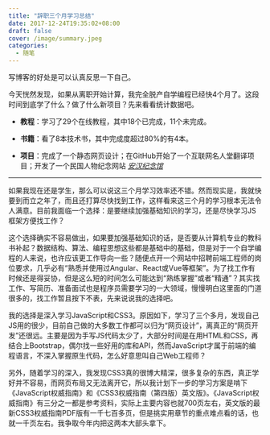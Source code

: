 ```yaml
---
title: "辞职三个月学习总结"
date: 2017-12-24T19:35:02+08:00
draft: false
cover: /image/summary.jpeg
categories:
  - 随笔
---
```


写博客的好处是可以认真反思一下自己。

今天恍然发现，如果从离职开始计算，我完全脱产自学编程已经快4个月了。这段时间到底学了什么？做了什么新项目？先来看看统计数据吧。

* __教程__：学习了29个在线教程，其中18个已完成，11个未完成。

* __书籍__：看了8本技术书，其中完成度超过80%的有4本。

* __项目__：完成了一个静态网页设计；在GitHub开始了一个互联网名人堂翻译项目；开发了一个民国人物纪念网站 [*安汉纪念馆*](http://www.anhan.org.cn)


* * * 


如果我现在还是学生，那么可以说这三个月学习效率还不错。然而现实是，我就快要到而立之年了，而且还打算尽快找到工作，这样看来这三个月的学习根本无法令人满意。目前我面临一个选择：是要继续加强基础知识的学习，还是尽快学习JS框架方便找工作？

这个选择确实不容易做出，如果要加强基础知识的话，是否要从计算机专业的教科书补起？数据结构、算法、编程思想这些都是基础中的基础，但是对于一个自学编程的人来说，也许应该更工作导向一些？随便点开一个网站中招聘前端工程师的岗位要求，几乎必有“熟悉并使用过Angular、React或Vue等框架”。为了找工作有时候还是得妥协，但是这么短的时间怎么可能达到“熟练掌握”或者“精通”？其实找工作、写简历、准备面试也是程序员需要学习的一大领域，慢慢明白这里面的门道很多的，找工作暂且按下不表，先来说说我的选择吧。

我的选择是深入学习JavaScript和CSS3。原因如下，学习了三个多月，发现自己JS用的很少，目前自己做的大多数工作都可以归为“网页设计”，离真正的“网页开发”还很远。主要是因为手写JS代码太少了，大部分时间是在用HTML和CSS，再结合上Bootstrap，偶尔找一些好用的库和API，然而JavaScript才属于前端的编程语言，不深入掌握原生代码，怎么好意思叫自己Web工程师？

另外，随着学习的深入，我发现CSS3真的很博大精深，很多复杂的东西，真正学好并不容易，而网页布局又无法离开它，所以我计划下一步的学习方案是啃下《JavaScript权威指南》和《CSS3权威指南（第四版）英文版》。《JavaScript权威指南》有三分之一都是参考资料，实际上主要内容也就700页左右，英文版的最新CSS3权威指南PDF版有一千七百多页，但是挑实用章节的重点难点看的话，也就一千页左右。我争取今年内把这两本大部头拿下。

